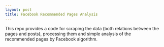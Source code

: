 ```yaml
---
layout: post
title: Facebook Recommended Pages Analysis
---
```


This repo provides a code for scraping the data (both relations between the pages and posts), 
processing them and simple analysis of the recommended pages by Facebook algorithm.